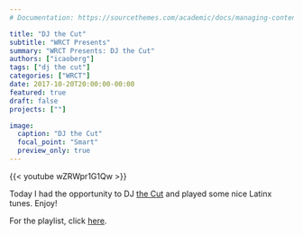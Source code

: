 ```yaml
---
# Documentation: https://sourcethemes.com/academic/docs/managing-content/

title: "DJ the Cut"
subtitle: "WRCT Presents"
summary: "WRCT Presents: DJ the Cut"
authors: ["icaoberg"]
tags: ["dj the cut"]
categories: ["WRCT"]
date: 2017-10-20T20:00:00-00:00
featured: true
draft: false
projects: [""]

image:
  caption: "DJ the Cut"
  focal_point: "Smart"
  preview_only: true
---
```


{{< youtube wZRWpr1G1Qw >}}

Today I had the opportunity to DJ [the Cut](https://en.wikipedia.org/wiki/Carnegie_Mellon_University_traditions#cite_note-thetartan.org-4) and played some nice Latinx tunes. Enjoy!

For the playlist, click [here](https://play.google.com/music/playlist/AMaBXymC2-sErQBX8Y3LH1C0tujAb-6CMeVPqrt3SMArWv3dKk2o6SlFT0vNtq9bjsHgKNmwF24KC2tpEDGjw4QiBmY8_SyDng%3D%3D).
